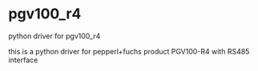 # pgv100_r4
python driver for pgv100_r4

this is a python driver for pepperl+fuchs product PGV100-R4 with RS485 interface

